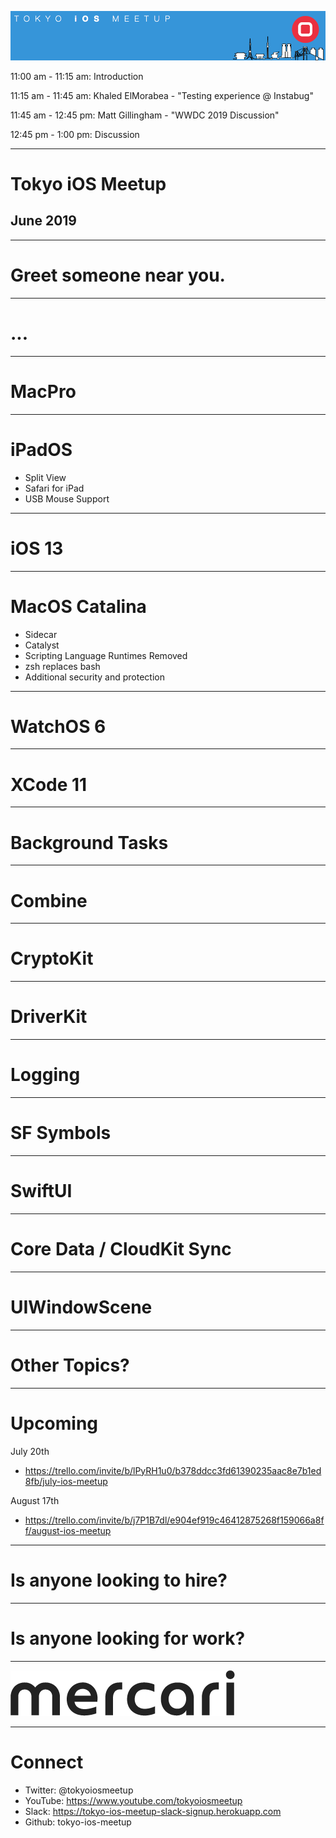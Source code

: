 ![](assets/img/logo.png)

<p class="text-left">11:00 am - 11:15 am: Introduction</p>
<p class="text-left">11:15 am - 11:45 am: Khaled ElMorabea - "Testing experience @ Instabug"</p>
<p class="text-left">11:45 am - 12:45 pm: Matt Gillingham - "WWDC 2019 Discussion"</p>
<p class="text-left">12:45 pm - 1:00 pm: Discussion</p>

---

# Tokyo iOS Meetup
## June 2019

---

# Greet someone near you.

---

# ...

---

# MacPro

---

# iPadOS
- Split View
- Safari for iPad
- USB Mouse Support

---

# iOS 13

---

# MacOS Catalina
- Sidecar
- Catalyst
- Scripting Language Runtimes Removed
- zsh replaces bash
- Additional security and protection

---

# WatchOS 6

---

# XCode 11

---

# Background Tasks

---

# Combine

---

# CryptoKit

---

# DriverKit

---

# Logging

---

# SF Symbols

---

# SwiftUI

---

# Core Data / CloudKit Sync

---

# UIWindowScene

---

# Other Topics?

---

# Upcoming

July 20th

- https://trello.com/invite/b/lPyRH1u0/b378ddcc3fd61390235aac8e7b1ed8fb/july-ios-meetup

August 17th

- https://trello.com/invite/b/j7P1B7dl/e904ef919c46412875268f159066a8ff/august-ios-meetup

---

# Is anyone looking to hire?

---

# Is anyone looking for work?

---

![](assets/img/mercari.png)

---

# Connect

- Twitter: @tokyoiosmeetup
- YouTube: https://www.youtube.com/tokyoiosmeetup
- Slack: https://tokyo-ios-meetup-slack-signup.herokuapp.com
- Github: tokyo-ios-meetup
